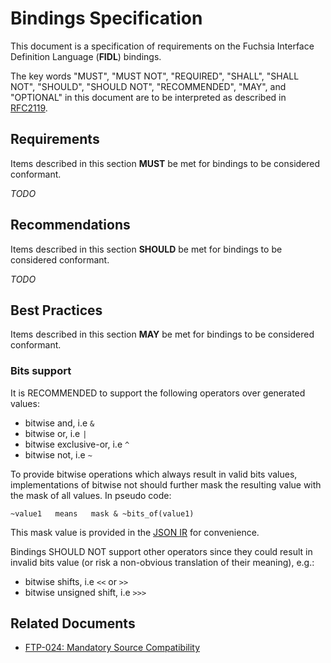 # Bindings Specification

This document is a specification of requirements on the Fuchsia Interface
Definition Language (**FIDL**) bindings.

The key words "MUST", "MUST NOT", "REQUIRED", "SHALL", "SHALL NOT", "SHOULD",
"SHOULD NOT", "RECOMMENDED",  "MAY", and "OPTIONAL" in this document are to be
interpreted as described in [RFC2119][RFC2119].

## Requirements

Items described in this section **MUST** be met for bindings to be considered
conformant.

_TODO_

## Recommendations

Items described in this section **SHOULD** be met for bindings to be considered
conformant.

_TODO_

## Best Practices

Items described in this section **MAY** be met for bindings to be considered
conformant.

### Bits support

It is RECOMMENDED to support the following operators over generated values:

* bitwise and, i.e `&`
* bitwise or, i.e `|`
* bitwise exclusive-or, i.e `^`
* bitwise not, i.e `~`

To provide bitwise operations which always result in valid bits values,
implementations of bitwise not should further mask the resulting value with
the mask of all values. In pseudo code:

```
~value1   means   mask & ~bits_of(value1)
```

This mask value is provided in the [JSON IR][jsonir] for convenience.

Bindings SHOULD NOT support other operators since they could result in
invalid bits value (or risk a non-obvious translation of their meaning), e.g.:

* bitwise shifts, i.e `<<` or `>>`
* bitwise unsigned shift, i.e `>>>`

## Related Documents

* [FTP-024: Mandatory Source Compatibility][ftp024]

<!-- xrefs -->
[jsonir]: /docs/development/languages/fidl/reference/json-ir.md
[ftp024]: /docs/development/languages/fidl/reference/ftp/ftp-024.md
[RFC2119]: https://tools.ietf.org/html/rfc2119
